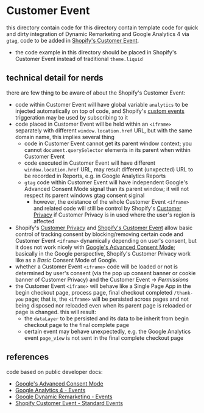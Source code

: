 # Customer Event

this directory contain code for 
this directory contain template code for quick and dirty integration of Dynamic Remarketing and Google Analytics 4 via `gtag`,
code to be added in [Shopify's Customer Event](https://help.shopify.com/en/manual/promoting-marketing/pixels/custom-pixels/manage#add-custom-pixel).
* the code example in this directory should be placed in Shopify's Customer Event instead of traditional `theme.liquid` 


## technical detail for nerds

there are few thing to be aware of about the Shopify's Customer Event:
* code within Customer Event will have global variable `analytics` to be injected automatically on top of code, and Shopify's [custom events](https://shopify.dev/docs/api/web-pixels-api/standard-events/) triggeration may be used by subscribing to it
* code placed in Customer Event will be held within an `<iframe>` separately with different `window.location.href` URL, but with the same domain name, this implies several thing
    * code in Customer Event cannot get its parent window context; you cannot `document.querySelector` elements in its parent when within Customer Event
    * code executed in Customer Event will have different `window.location.href` URL, may result different (unxpected) URL to be recorded in Reports, e.g. in Google Analytics Reports
    * `gtag` code within Customer Event will have independent Google's Advanced Consent Mode signal than its parent window; it will not respect its parent windows gtag consent siginal
        * however, the existance of the whole Customer Event `<iframe>` and related code will still be control by Shopify's [Customer Privacy](https://help.shopify.com/en/manual/privacy-and-security/privacy/customer-privacy-settings/privacy-settings) if Customer Privacy is in used where the user's region is affected
* Shopify's [Customer Privacy](https://help.shopify.com/en/manual/privacy-and-security/privacy/customer-privacy-settings/privacy-settings) and [Shopify's Customer Event](https://help.shopify.com/en/manual/promoting-marketing/pixels/custom-pixels/manage#add-custom-pixel) allow basic control of tracking consent by blocking/removing certain code and Customer Event `<iframe>` dynamically depending on user's consent, but it does not work nicely with [Google's Advanced Consent Mode](https://support.google.com/google-ads/answer/10000067); basically in the Google perspective, Shopify's Customer Privacy work like as a *Basic* Consent Mode of Google.
* whether a Customer Event `<iframe>` code will be loaded or not is determined by user's consent (via the pop up consent banner or cookie banner of Customer Privacy) and the  Customer Event -> *Permissions* 
* the Customer Event `<iframe>` will behave like a Single Page App in the begin checkout page, process page, final checkout completed `/thank-you` page; that is, the `<iframe>` will be persisted across pages and not being disposed nor reloaded even when its parent page is reloaded or page is changed. this will result:
    - the `dataLayer` to be persisted and its data to be inherit from begin checkout page to the final complete page
    - certain event may behave unexpectedly, e.g. the Google Analytics event `page_view` is not sent in the final complete checkout page



## references

code based on public developer docs:
- [Google's Advanced Consent Mode](https://support.google.com/google-ads/answer/10000067)
- [Google Analytics 4 - Events](https://developers.google.com/analytics/devguides/collection/ga4/ecommerce?client_type=gtag#make_a_purchase_or_issue_a_refund)
- [Google Dynamic Remarketing - Events](https://support.google.com/google-ads/answer/7305793)
- [Shopify Customer Event - Standard Events](https://shopify.dev/docs/api/web-pixels-api/standard-events/)
